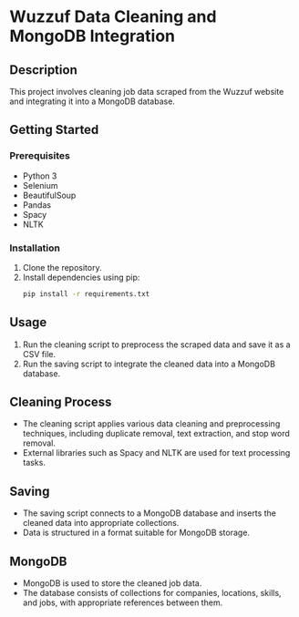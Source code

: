 # Wuzzuf Data Cleaning and MongoDB Integration

## Description
This project involves cleaning job data scraped from the Wuzzuf website and integrating it into a MongoDB database.

## Getting Started
### Prerequisites
- Python 3
- Selenium
- BeautifulSoup
- Pandas
- Spacy
- NLTK

### Installation
1. Clone the repository.
2. Install dependencies using pip:
   ```bash
   pip install -r requirements.txt
   ```

## Usage
1. Run the cleaning script to preprocess the scraped data and save it as a CSV file.
2. Run the saving script to integrate the cleaned data into a MongoDB database.

## Cleaning Process
- The cleaning script applies various data cleaning and preprocessing techniques, including duplicate removal, text extraction, and stop word removal.
- External libraries such as Spacy and NLTK are used for text processing tasks.

## Saving
- The saving script connects to a MongoDB database and inserts the cleaned data into appropriate collections.
- Data is structured in a format suitable for MongoDB storage.

## MongoDB
- MongoDB is used to store the cleaned job data.
- The database consists of collections for companies, locations, skills, and jobs, with appropriate references between them.